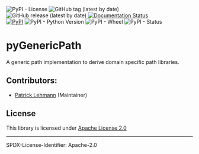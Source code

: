 ![PyPI - License](https://img.shields.io/pypi/l/pyGenericPath)
![GitHub tag (latest by date)](https://img.shields.io/github/v/tag/Paebbels/pyGenericPath) 
![GitHub release (latest by date)](https://img.shields.io/github/v/release/Paebbels/pyGenericPath)
[![Documentation Status](https://readthedocs.org/projects/pygenericpath/badge/?version=latest)](https://pygenericpath.readthedocs.io/en/latest/?badge=latest)  
[![PyPI](https://img.shields.io/pypi/v/pyGenericPath)](https://pypi.org/project/pyGenericPath/)
![PyPI - Python Version](https://img.shields.io/pypi/pyversions/pyGenericPath)
![PyPI - Wheel](https://img.shields.io/pypi/wheel/pyGenericPath)
![PyPI - Status](https://img.shields.io/pypi/status/pyGenericPath)

# pyGenericPath

A generic path implementation to derive domain specific path libraries.


## Contributors:

* [Patrick Lehmann](https://github.com/Paebbels) (Maintainer)


## License

This library is licensed under [Apache License 2.0](LICENSE.md)

-------------------------

SPDX-License-Identifier: Apache-2.0
